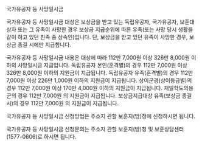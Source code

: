 국가유공자 등 사망일시금


국가유공자 등 사망일시금 대상은 보상금을 받고 있는 독립유공자, 국가유공자, 보훈대상자 또는 그 유족이 사망한 경우 보상금 지급순위에 따른 유족(또는 사망 당시 생활을 같이 하고 있던 친족 중 상속인)입니다. 단, 보상금을 받고 있던 유족이 사망한 경우, 보상금 종결 시에만 지급합니다.


국가유공자 등 사망일시금 내용은 대상에 따라 112만 7,000원 이상 326만 8,000원 이하의 사망일시금 지급입니다.
독립유공자 본인(훈격별)의 경우 112만 7,000원 이상 326만 8,000원 이하의 지원금이 지급됩니다.
독립유공자 유족(훈격별)의 경우 112만 7,000원 이상 226만 1,000원 이하의 지원금이 지급됩니다.
상이군경(상이등급별)의 경우 112만 7,000원 이상 170만 4,000원 이하의 지원금이 지급됩니다.
재일학도의용군의 경우 112만 7,000원 의 지원금이 지급됩니다.
보상금지급대상 유족(보상금 종결 시)의 경우 112만 7,000원 의 지원금이 지급됩니다.


국가유공자 등 사망일시금 신청방법은 주소지 관할 보훈지(방)청에 신청하시면 됩니다.


국가유공자 등 사망일시금 신청문의는 주소지 관할 보훈지(방)청 및 보훈상담센터(1577-0606)로 하시면 됩니다.